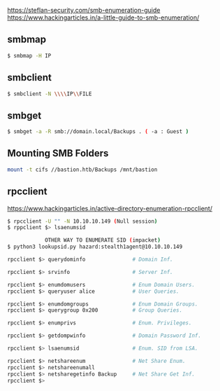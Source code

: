 https://steflan-security.com/smb-enumeration-guide
https://www.hackingarticles.in/a-little-guide-to-smb-enumeration/
## smbmap
```bash
$ smbmap -H IP
```

## smbclient
```bash
$ smbclient -N \\\\IP\\FILE
```

## smbget
```bash
$ smbget -a -R smb://domain.local/Backups . ( -a : Guest )
```

## Mounting SMB Folders
```bash
mount -t cifs //bastion.htb/Backups /mnt/bastion
```

## rpcclient
https://www.hackingarticles.in/active-directory-enumeration-rpcclient/

```bash
$ rpcclient -U "" -N 10.10.10.149 (Null session)
$ rppclient $> lsaenumsid
```

```bash
			OTHER WAY TO ENUMERATE SID (impacket)
$ python3 lookupsid.py hazard:stealth1agent@10.10.10.149
```

```bash
rpcclient $> querydominfo				# Domain Inf.

rpcclient $> srvinfo					# Server Inf.

rpcclient $> enumdomusers				# Enum Domain Users.
rpcclient $> queryuser alice			# User Queries.

rpcclient $> enumdomgroups				# Enum Domain Groups.
rpcclient $> querygroup 0x200			# Group Queries.

rpcclient $> enumprivs					# Enum. Privileges.

rpcclient $> getdompwinfo				# Domain Password Inf.

rpcclient $> lsaenumsid					# Enum. SID from LSA.

rpcclient $> netshareenum				# Net Share Enum.
rpcclient $> netshareenumall
rpcclient $> netsharegetinfo Backup		# Net Share Get Inf.
rpcclient $>
```